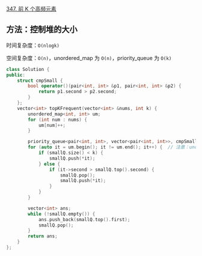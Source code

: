 [347. 前 K 个高频元素](https://leetcode-cn.com/problems/top-k-frequent-elements/)

## 方法：控制堆的大小

时间复杂度：`O(nlogk)`

空间复杂度：`O(n)`，unordered_map 为 `O(n)`，priority_queue 为 `O(k)`

```c++
class Solution {
public:
    struct cmpSmall {
        bool operator()(pair<int, int> &p1, pair<int, int> &p2) {
            return p1.second > p2.second;
        }
    };
    vector<int> topKFrequent(vector<int> &nums, int k) {
        unordered_map<int, int> um;
        for (int num : nums) {
            um[num]++;
        }

        priority_queue<pair<int, int>, vector<pair<int, int>>, cmpSmall> smallQ;
        for (auto it = um.begin(); it != um.end(); it++) {  // 注意：unordered_map的迭代器为向前迭代器
            if (smallQ.size() < k) {
                smallQ.push(*it);
            } else {
                if (it->second > smallQ.top().second) {
                    smallQ.pop();
                    smallQ.push(*it);
                }
            }
        }

        vector<int> ans;
        while (!smallQ.empty()) {
            ans.push_back(smallQ.top().first);
            smallQ.pop();
        }
        return ans;
    }
};
```

